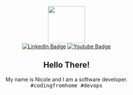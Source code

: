 <!-- About -->

<div align="center">
  <img src='https://media.giphy.com/media/OOkuWV0M23iS2C8DwZ/giphy.gif' height='100' width='100'></br>
</div>

<div id="badges" align="center">
  <a href="https://linkedin.com/in/nicoleajoy"><img src="https://img.shields.io/badge/LinkedIn-blue?style=for-the-badge&logo=linkedin&logoColor=white" alt="LinkedIn Badge"/></a>
  <a href="https://nicoleajoy.github.io"><img src="https://img.shields.io/badge/Portfolio-purple?style=for-the-badge&logo=github&logoColor=white" alt="Youtube Badge"/></a>
</div>

<h2 align="center">
  Hello There!
</h2>

<p align="center">
  My name is Nicole and I am a software developer.</br>
  <samp>#codingfromhome #devops</samp>
</p>
